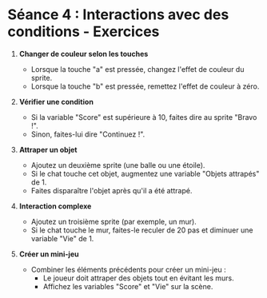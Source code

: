 # **Séance 4 : Interactions avec des conditions - Exercices**

1. **Changer de couleur selon les touches**
   - Lorsque la touche "a" est pressée, changez l'effet de couleur du sprite.
   - Lorsque la touche "b" est pressée, remettez l'effet de couleur à zéro.

2. **Vérifier une condition**
   - Si la variable "Score" est supérieure à 10, faites dire au sprite "Bravo !".
   - Sinon, faites-lui dire "Continuez !".

3. **Attraper un objet**
   - Ajoutez un deuxième sprite (une balle ou une étoile).
   - Si le chat touche cet objet, augmentez une variable "Objets attrapés" de 1.
   - Faites disparaître l'objet après qu'il a été attrapé.

4. **Interaction complexe**
   - Ajoutez un troisième sprite (par exemple, un mur).
   - Si le chat touche le mur, faites-le reculer de 20 pas et diminuer une variable "Vie" de 1.

5. **Créer un mini-jeu**
   - Combiner les éléments précédents pour créer un mini-jeu :
     - Le joueur doit attraper des objets tout en évitant les murs.
     - Affichez les variables "Score" et "Vie" sur la scène.
